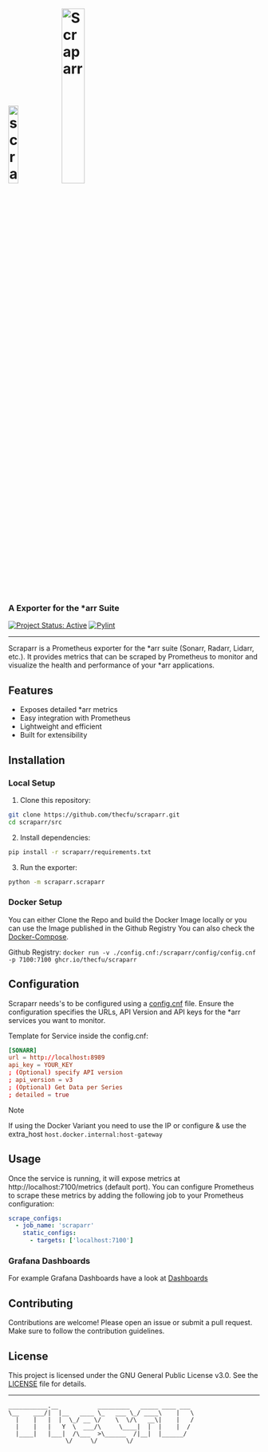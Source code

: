 # <img src="https://scraparr.thecfu.de/scraparr_logo.svg" alt="scraparr-logo" width="20%"> <img src="https://scraparr.thecfu.de/scraparr_only-text.png" alt="Scraparr" width="30%"> 
### A Exporter for the *arr Suite

[![Project Status: Active](https://www.repostatus.org/badges/latest/active.svg)]() [![Pylint](https://github.com/TheCfU/scraparr/actions/workflows/pylint.yml/badge.svg)](https://github.com/TheCfU/scraparr/actions/workflows/pylint.yml)<br>

---

Scraparr is a Prometheus exporter for the *arr suite (Sonarr, Radarr, Lidarr, etc.). It provides metrics that can be scraped by Prometheus to monitor and visualize the health and performance of your *arr applications.

## Features

- Exposes detailed *arr metrics
- Easy integration with Prometheus
- Lightweight and efficient
- Built for extensibility

## Installation

### Local Setup
1. Clone this repository:
```sh
git clone https://github.com/thecfu/scraparr.git
cd scraparr/src
```
2. Install dependencies:
```sh
pip install -r scraparr/requirements.txt
```

3. Run the exporter:
```sh
python -m scraparr.scraparr
```

### Docker Setup

You can either Clone the Repo and build the Docker Image locally or you can use the Image published in the Github Registry
You can also check the [Docker-Compose](compose.yaml).

Github Registry:
`docker run -v ./config.cnf:/scraparr/config/config.cnf -p 7100:7100 ghcr.io/thecfu/scraparr`

## Configuration

Scraparr needs's to be configured using a [config.cnf](config.cnf) file. Ensure the configuration specifies the URLs, API Version and API keys for the *arr services you want to monitor.

Template for Service inside the config.cnf:

```cnf
[SONARR]
url = http://localhost:8989
api_key = YOUR_KEY
; (Optional) specify API version
; api_version = v3
; (Optional) Get Data per Series
; detailed = true
```

> [!NOTE]  
> If using the Docker Variant you need to use the IP or configure & use the extra_host `host.docker.internal:host-gateway`

## Usage

Once the service is running, it will expose metrics at http://localhost:7100/metrics (default port). You can configure Prometheus to scrape these metrics by adding the following job to your Prometheus configuration:

```yaml
scrape_configs:
  - job_name: 'scraparr'
    static_configs:
      - targets: ['localhost:7100']
```

### Grafana Dashboards

For example Grafana Dashboards have a look at [Dashboards](dashboards)

## Contributing

Contributions are welcome! Please open an issue or submit a pull request. Make sure to follow the contribution guidelines.

## License

This project is licensed under the GNU General Public License v3.0. See the [LICENSE](LICENSE) file for details.

---
```
___________.__           _________   _____ ____ ___ 
\__    ___/|  |__   ____ \_   ___ \_/ ____\    |   \
  |    |   |  |  \_/ __ \/    \  \/\   __\|    |   /
  |    |   |   Y  \  ___/\     \____|  |  |    |  / 
  |____|   |___|  /\___  >\______  /|__|  |______/  
                \/     \/        \/                 
```
